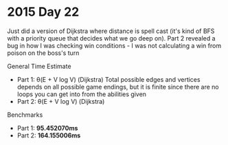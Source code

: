 # 2015 Day 22

Just did a version of Dijkstra where distance is spell cast (it's kind of BFS with a priority queue that decides what we go deep on). 
Part 2 revealed a bug in how I was checking win conditions - I was not calculating a win from poison on the boss's turn

General Time Estimate
- Part 1: θ(E + V log V) (Dijkstra) Total possible edges and vertices depends on all possible game endings, but it is finite since there are no loops you can get into from the abilities given
- Part 2: θ(E + V log V) (Dijkstra) 

Benchmarks
- Part 1: **95.452070ms**
- Part 2: **164.155006ms**

